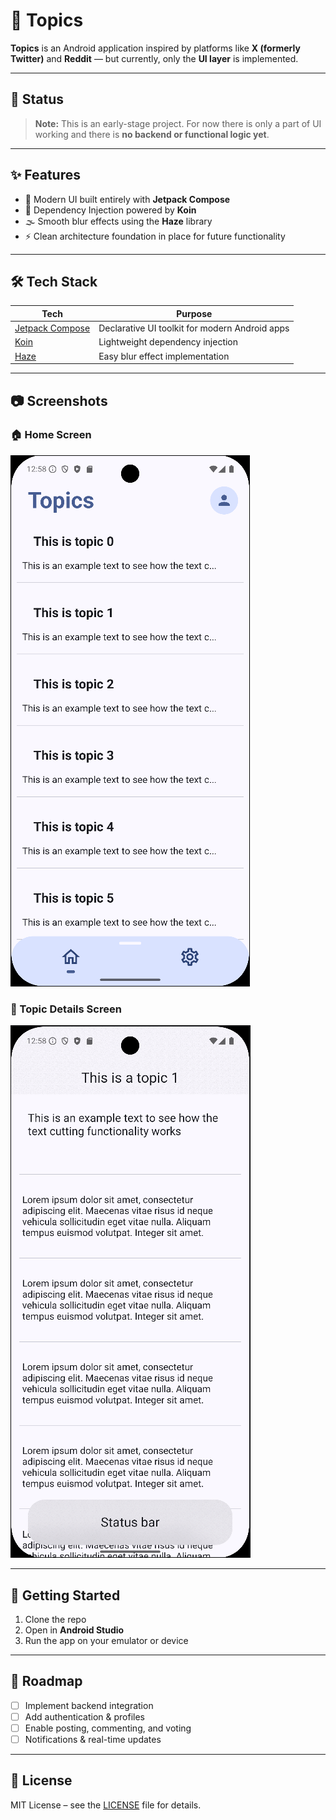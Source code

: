 # 📱 Topics

**Topics** is an Android application inspired by platforms like **X (formerly Twitter)** and **Reddit** — but currently, only the **UI layer** is implemented.

---

## 🚧 Status

> **Note:** This is an early-stage project. For now there is only a part of UI working and there is **no backend or functional logic yet**.

---

## ✨ Features

- 📱 Modern UI built entirely with **Jetpack Compose**
- 💉 Dependency Injection powered by **Koin**
- 🌫️ Smooth blur effects using the **Haze** library
- ⚡ Clean architecture foundation in place for future functionality

---

## 🛠️ Tech Stack

| Tech | Purpose |
|------|---------|
| [Jetpack Compose](https://developer.android.com/jetpack/compose) | Declarative UI toolkit for modern Android apps |
| [Koin](https://insert-koin.io/) | Lightweight dependency injection |
| [Haze](https://github.com/chrisbanes/haze) | Easy blur effect implementation |

---

## 📷 Screenshots

### 🏠 Home Screen
![Home Screen](screenshots/home_screen.png)

### 📝 Topic Details Screen
![Post Details](screenshots/topic_screen.png)

---

## 🚀 Getting Started

1. Clone the repo
2. Open in **Android Studio**
3. Run the app on your emulator or device

---

## 📌 Roadmap

- [ ] Implement backend integration
- [ ] Add authentication & profiles
- [ ] Enable posting, commenting, and voting
- [ ] Notifications & real-time updates

---

## 📄 License

MIT License – see the [LICENSE](LICENSE) file for details.
